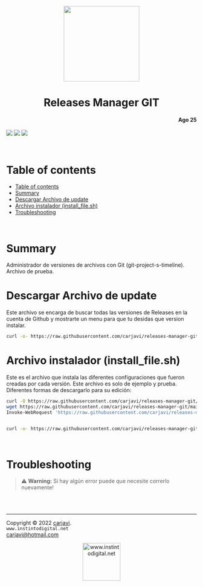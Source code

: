 <p align="center"><img src="https://techstack-generator.vercel.app/github-icon.svg" width="200"   alt=" " /></p>
<h1 align="center"> Releases Manager GIT </h1> 
<h4 align="right">Ago 25</h4>

<p>
  <img src="https://img.shields.io/badge/OS-Linux%20GNU-yellowgreen">
  <img src="https://img.shields.io/badge/OS-Windows%2011-blue">
  <img src="https://img.shields.io/badge/Hardware-Raspberry%20ver%204-red">
</p>

<br>

# Table of contents
- [Table of contents](#table-of-contents)
- [Summary](#summary)
- [Descargar Archivo de update](#descargar-archivo-de-update)
- [Archivo instalador (install\_file.sh)](#archivo-instalador-install_filesh)
- [Troubleshooting](#troubleshooting)

<br>

# Summary
Administrador de versiones de archivos con Git (git-project-s-timeline). Archivo de prueba.

# Descargar Archivo de update
Este archivo se encarga de buscar todas las versiones de Releases en la cuenta de Github y mostrarte un menu para que tu desidas que version instalar.
```bash 
curl -o- https://raw.githubusercontent.com/carjavi/releases-manager-git/main/update.sh 
```

# Archivo instalador (install_file.sh)
Este es el archivo que instala las diferentes configuraciones que fueron creadas por cada versión. Este archivo es solo de ejemplo y prueba. Diferentes formas de descargarlo para su edición: 
```bash       
curl -O https://raw.githubusercontent.com/carjavi/releases-manager-git/main/install_file.sh
wget https://raw.githubusercontent.com/carjavi/releases-manager-git/main/install_file.sh
Invoke-WebRequest 'https://raw.githubusercontent.com/carjavi/releases-manager-git/main/install_file.sh' -OutFile ./install_file.sh # Only Windows


curl -o- https://raw.githubusercontent.com/carjavi/releases-manager-git/main/install_file.sh | bash # Download and Run

```

<br>

# Troubleshooting
> :warning: **Warning:** Si hay algún error puede que necesite correrlo nuevamente!

<br>


<br>

---
Copyright &copy; 2022 [carjavi](https://github.com/carjavi). <br>
```www.instintodigital.net``` <br>
carjavi@hotmail.com <br>
<p align="center">
    <a href="https://instintodigital.net/" target="_blank"><img src="./img/developer.png" height="100" alt="www.instintodigital.net"></a>
</p>



